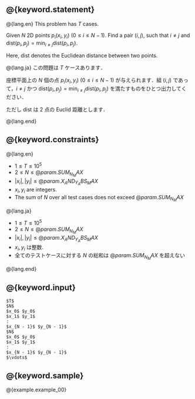 ## @{keyword.statement}

@{lang.en}
This problem has $T$ cases.

Given $N$ 2D points $p _ i(x _ i , y _ i)$ ($0\leq i\leq N - 1$). Find a pair $(i,j)$, such that $i\neq j$ and $\mathrm{dist}(p _ i,p _ j) = \min_{i\neq j}\mathrm{dist}(p _ i,p _ j)$. 

Here, $\mathrm{dist}$ denotes the Euclidean distance between two points.

@{lang.ja}
この問題は $T$ ケースあります．

座標平面上の $N$ 個の点 $p _ i(x _ i, y _ i)$ ($0\leq i\leq N - 1$) が与えられます．組 $(i,j)$ であって，$i\neq j$ かつ $\mathrm{dist}(p _ i,p _ j) = \min_{i\neq j}\mathrm{dist}(p _ i,p _ j)$ を満たすものをひとつ出力してください．

ただし $\mathrm{dist}$ は 2 点の Euclid 距離とします．

@{lang.end}

## @{keyword.constraints}

@{lang.en}

- $1\leq T\leq 10^5$
- $2 \leq N \leq @{param.SUM_N_MAX}$
- $|x_i|, |y_i| \leq @{param.X_AND_Y_ABS_MAX}$
- $x_i, y_i$ are integers.
- The sum of $N$ over all test cases does not exceed $@{param.SUM_N_MAX}$

@{lang.ja}
- $1\leq T\leq 10^5$
- $2 \leq N \leq @{param.SUM_N_MAX}$
- $|x_i|, |y_i| \leq @{param.X_AND_Y_ABS_MAX}$
- $x_i, y_i$ は整数.
- 全てのテストケースに対する $N$ の総和は $@{param.SUM_N_MAX}$ を超えない

@{lang.end}

## @{keyword.input}

```
$T$
$N$
$x_0$ $y_0$
$x_1$ $y_1$
:
$x_{N - 1}$ $y_{N - 1}$
$N$
$x_0$ $y_0$
$x_1$ $y_1$
:
$x_{N - 1}$ $y_{N - 1}$
$\vdots$
```

## @{keyword.sample}

@{example.example_00}
